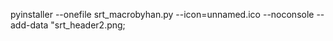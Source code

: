 pyinstaller --onefile srt_macrobyhan.py --icon=unnamed.ico --noconsole --add-data "srt_header2.png;
